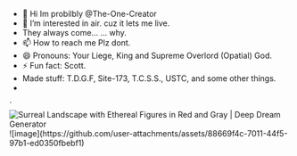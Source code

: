 - 👋 Hi Im probilbly @The-One-Creator
- 👀 I’m interested in air. cuz it lets me live.
- They always come... ... why.
- 📫 How to reach me Plz dont.
- 😄 Pronouns: Your Liege, King and Supreme Overlord (Opatial) God.
- ⚡ Fun fact: Scott.
- Made stuff: T.D.G.F, Site-173, T.C.S.S., USTC, and some other things.
- 
<!---
The-One-Creator/The-One-Creator is a ✨ special ✨ repository because its `README.md` (this file) appears on your GitHub profile.
You can click the Preview link to take a look at your changes.
--->`<img src="https://encrypted-tbn0.gstatic.com/images?q=tbn:ANd9GcTfQ7AyizYyFUjijjjkhenzIXxOZWbDt0Wp3w&amp;s" alt="Surreal Landscape with Ethereal Figures in Red and Gray | Deep Dream  Generator"/>![image](https://github.com/user-attachments/assets/88669f4c-7011-44f5-97b1-ed0350fbebf1)

